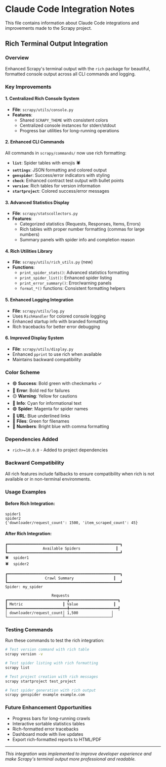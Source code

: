 # Claude Code Integration Notes

This file contains information about Claude Code integrations and improvements made to the Scrapy project.

## Rich Terminal Output Integration

### Overview
Enhanced Scrapy's terminal output with the `rich` package for beautiful, formatted console output across all CLI commands and logging.

### Key Improvements

#### 1. Centralized Rich Console System
- **File**: `scrapy/utils/console.py`
- **Features**:
  - Shared `SCRAPY_THEME` with consistent colors
  - Centralized console instances for stderr/stdout
  - Progress bar utilities for long-running operations

#### 2. Enhanced CLI Commands
All commands in `scrapy/commands/` now use rich formatting:
- **`list`**: Spider tables with emojis 🕷️
- **`settings`**: JSON formatting and colored output
- **`genspider`**: Success/error indicators with styling
- **`check`**: Enhanced contract test output with bullet points
- **`version`**: Rich tables for version information
- **`startproject`**: Colored success/error messages

#### 3. Advanced Statistics Display
- **File**: `scrapy/statscollectors.py`
- **Features**:
  - Categorized statistics (Requests, Responses, Items, Errors)
  - Rich tables with proper number formatting (commas for large numbers)
  - Summary panels with spider info and completion reason

#### 4. Rich Utilities Library
- **File**: `scrapy/utils/rich_utils.py` (new)
- **Functions**:
  - `print_spider_stats()`: Advanced statistics formatting
  - `print_spider_list()`: Enhanced spider listing
  - `print_error_summary()`: Error/warning panels
  - `format_*()` functions: Consistent formatting helpers

#### 5. Enhanced Logging Integration
- **File**: `scrapy/utils/log.py`
- Uses `RichHandler` for colored console logging
- Enhanced startup info with branded formatting
- Rich tracebacks for better error debugging

#### 6. Improved Display System
- **File**: `scrapy/utils/display.py`
- Enhanced `pprint` to use rich when available
- Maintains backward compatibility

### Color Scheme
- 🟢 **Success**: Bold green with checkmarks ✓
- 🔴 **Error**: Bold red for failures
- 🟡 **Warning**: Yellow for cautions
- 🔵 **Info**: Cyan for informational text
- 🟣 **Spider**: Magenta for spider names
- 🔗 **URL**: Blue underlined links
- 📁 **Files**: Green for filenames
- 🔢 **Numbers**: Bright blue with comma formatting

### Dependencies Added
- `rich>=10.0.0` - Added to project dependencies

### Backward Compatibility
All rich features include fallbacks to ensure compatibility when rich is not available or in non-terminal environments.

### Usage Examples

#### Before Rich Integration:
```
spider1
spider2
{'downloader/request_count': 1500, 'item_scraped_count': 45}
```

#### After Rich Integration:
```
┏━━━━━━━━━━━━━━━━━━━━━━━━━━━━━━━━━━━━━━━━━━━━━━━━━━━┓
┃                Available Spiders                ┃
┗━━━━━━━━━━━━━━━━━━━━━━━━━━━━━━━━━━━━━━━━━━━━━━━━━━━┛
🕷️  spider1
🕷️  spider2

┏━━━━━━━━━━━━━━━━━━━━━━━━━━━━━━━━━━━━━━━━━━━━━━━━━━━┓
┃                 Crawl Summary                  ┃
┗━━━━━━━━━━━━━━━━━━━━━━━━━━━━━━━━━━━━━━━━━━━━━━━━━━━┛
Spider: my_spider

                     Requests
┏━━━━━━━━━━━━━━━━━━━━━━━━━━━┳━━━━━━━━━━━━━━━━━━━━━━┓
┃ Metric                  ┃ Value                ┃
┡━━━━━━━━━━━━━━━━━━━━━━━━━━━╇━━━━━━━━━━━━━━━━━━━━━━┩
│ downloader/request_count│ 1,500               │
└─────────────────────────┴─────────────────────┘
```

### Testing Commands
Run these commands to test the rich integration:

```bash
# Test version command with rich table
scrapy version -v

# Test spider listing with rich formatting
scrapy list

# Test project creation with rich messages
scrapy startproject test_project

# Test spider generation with rich output
scrapy genspider example example.com
```

### Future Enhancement Opportunities
- Progress bars for long-running crawls
- Interactive sortable statistics tables
- Rich-formatted error tracebacks
- Dashboard mode with live updates
- Export rich-formatted reports to HTML/PDF

---

*This integration was implemented to improve developer experience and make Scrapy's terminal output more professional and readable.*